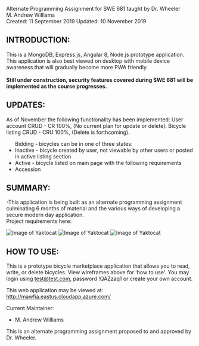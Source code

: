 Alternate Programming Assignment for SWE 681 taught by Dr. Wheeler<br>
M. Andrew Williams<br>
Created: 11 September 2019
Updated: 10 November 2019

INTRODUCTION:
--------------------
This is a MongoDB, Express.js, Angular 8, Node.js prototype application.  This application is also best viewed on desktop with mobile device awareness that will gradually become more PWA friendly.<br><br>
**Still under construction, security features covered during SWE 681 will be implemented as the course progresses.**

UPDATES:
--------------------
As of November the following functionality has been implemented:
User account CRUD - CR 100%, (No current plan for update or delete).
Bicycle listing CRUD - CRU 100%, (Delete is forthcoming).
<ul>Bidding - bicycles can be in one of three states:
  <li>Inactive - bicycle created by user, not viewable by other users or posted in active listing section</li>
  <li>Active - bicycle listed on main page with the following requirements</li>
  <li>Accession</li>
</ul>


SUMMARY:
--------------------

-This application is being built as an alternate programming assignment culminating 6 months of material and the various ways of developing a secure modern day application.  
Project requirements here:

![Image of Yaktocat](http://mawfia.com/documents/bicycle1.png)
![Image of Yaktocat](http://mawfia.com/documents/bicycle2.png)
![Image of Yaktocat](http://mawfia.com/documents/bicycle3.png)

HOW TO USE:
---------------------
This is a prototype bicycle marketplace application that allows you to read, write, or delete bicycles.  View wireframes above for 'how to use'.  You may login using test@test.com, password !QAZzaq1 or create your own account.


This web application may be viewed at: http://mawfia.eastus.cloudapp.azure.com/

Current Maintainer:
 * M. Andrew Williams

This is an alternate programming assignment proposed to and approved by Dr. Wheeler.
